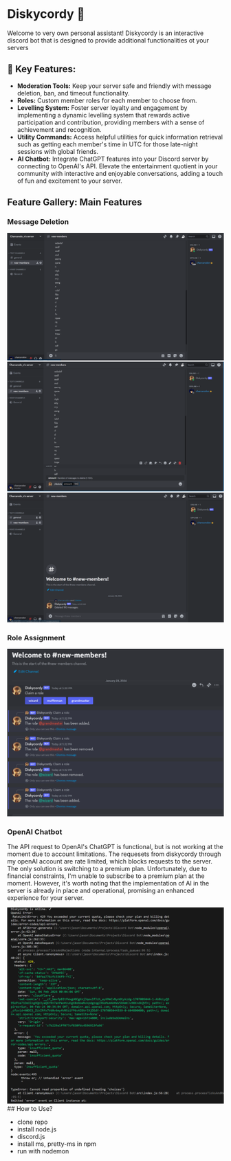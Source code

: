 # Diskycordy 🤖

Welcome to very own personal assistant! Diskycordy is an interactive discord bot that is designed to provide additional functionalities ot your servers

## 🌟 Key Features:

- **Moderation Tools:** Keep your server safe and friendly with message deletion, ban, and timeout functionality.
- **Roles:** Custom member roles for each member to choose from.
- **Levelling System:** Foster server loyalty and engagement by implementing a dynamic levelling system that rewards active participation and contribution, providing members with a sense of achievement and recognition.
- **Utility Commands:** Access helpful utilities for quick information retrieval such as getting each member's time in UTC for those late-night sessions with global friends.
- **AI Chatbot:** Integrate ChatGPT features into your Discord server by connecting to OpenAI's API. Elevate the entertainment quotient in your community with interactive and enjoyable conversations, adding a touch of fun and excitement to your server.

## Feature Gallery: Main Features

### Message Deletion

<img style="center" src="screenshot_previews/delete1.png"/> <img style="center" src="screenshot_previews/delete2.png"/> <img style="center" src="screenshot_previews/delete3.png" alt="Homepage"/>

### Role Assignment

<img style="center" src="screenshot_previews/roles.png"/>

### OpenAI Chatbot

The API request to OpenAI's ChatGPT is functional, but is not working at the moment due to account limitations. The requesets from diskycordy through my openAI account are rate limited, which blocks requests to the server. The only solution is switching to a premium plan. Unfortunately, due to financial constraints, I'm unable to subscribe to a premium plan at the moment. However, it's worth noting that the implementation of AI in the server is already in place and operational, promising an enhanced experience for your server.

<img style="center" src="screenshot_previews/rate limit.png"/>
## How to Use?

- clone repo
- install node.js
- discord.js
- install ms, pretty-ms in npm
- run with nodemon
